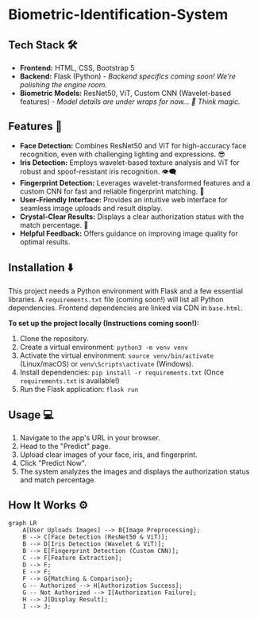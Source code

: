 # Biometric-Identification-System





## Tech Stack 🛠️

* **Frontend:** HTML, CSS, Bootstrap 5
* **Backend:** Flask (Python) -  *Backend specifics coming soon!  We're polishing the engine room.*
* **Biometric Models:** ResNet50, ViT, Custom CNN (Wavelet-based features) - *Model details are under wraps for now...  🤫  Think magic.*


## Features 🚀

* **Face Detection:**  Combines ResNet50 and ViT for high-accuracy face recognition, even with challenging lighting and expressions. 😎
* **Iris Detection:** Employs wavelet-based texture analysis and ViT for robust and spoof-resistant iris recognition.  👁️‍🗨️
* **Fingerprint Detection:** Leverages wavelet-transformed features and a custom CNN for fast and reliable fingerprint matching. 🫗
* **User-Friendly Interface:**  Provides an intuitive web interface for seamless image uploads and result display.
* **Crystal-Clear Results:** Displays a clear authorization status with the match percentage. 💯
* **Helpful Feedback:** Offers guidance on improving image quality for optimal results.


## Installation ⬇️

This project needs a Python environment with Flask and a few essential libraries.  A `requirements.txt` file (coming soon!) will list all Python dependencies. Frontend dependencies are linked via CDN in `base.html`.

**To set up the project locally (Instructions coming soon!):**

1.  Clone the repository.
2.  Create a virtual environment: `python3 -m venv venv`
3.  Activate the virtual environment: `source venv/bin/activate` (Linux/macOS) or `venv\Scripts\activate` (Windows).
4.  Install dependencies: `pip install -r requirements.txt`  (Once `requirements.txt` is available!)
5.  Run the Flask application: `flask run`


## Usage 💻

1.  Navigate to the app's URL in your browser.
2.  Head to the "Predict" page.
3.  Upload clear images of your face, iris, and fingerprint.
4.  Click "Predict Now".
5.  The system analyzes the images and displays the authorization status and match percentage.


## How It Works ⚙️

```mermaid
graph LR
    A[User Uploads Images] --> B{Image Preprocessing};
    B --> C[Face Detection (ResNet50 & ViT)];
    B --> D[Iris Detection (Wavelet & ViT)];
    B --> E[Fingerprint Detection (Custom CNN)];
    C --> F[Feature Extraction];
    D --> F;
    E --> F;
    F --> G{Matching & Comparison};
    G -- Authorized --> H[Authorization Success];
    G -- Not Authorized --> I[Authorization Failure];
    H --> J[Display Result];
    I --> J;
```



